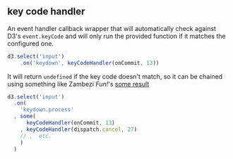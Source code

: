 ## key code handler

An event handler callback wrapper that will automatically check against D3's `event.keyCode` and will only run the provided function if it matches the configured one.

```javascript
d3.select('input')
    .on('keydown', keyCodeHandler(onCommit, 13))
```

It will return `undefined` if the key code doesn't match, so it can be chained using something like Zambezi _Fun!_'s [some result](https://github.com/zambezi/fun/blob/master/man/some-result.md)

```javascript
d3.select('input')
  .on(
    'keydown.process'
  , some( 
      keyCodeHandler(onCommit, 13)
    , keyCodeHandler(dispatch.cancel, 27)
    // ,  etc.
    )
  )
```
